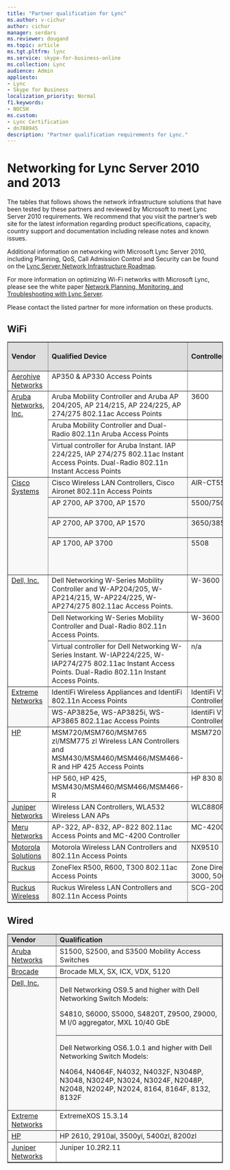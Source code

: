 ```yaml
---
title: "Partner qualification for Lync"
ms.author: v-cichur
author: cichur
manager: serdars
ms.reviewer: dougand
ms.topic: article
ms.tgt.pltfrm: lync
ms.service: skype-for-business-online
ms.collection: Lync
audience: Admin
appliesto:
- Lync
- Skype for Business 
localization_priority: Normal
f1.keywords:
- NOCSH
ms.custom:
- Lync Certification
- dn788945
description: "Partner qualification requirements for Lync."
---
```


# Networking for Lync Server 2010 and 2013

The tables that follows shows the network infrastructure solutions that have been tested by these partners and reviewed by Microsoft to meet Lync Server 2010 requirements. We recommend that you visit the partner’s web site for the latest information regarding product specifications, capacity, country support and documentation including release notes and known issues. 

Additional information on networking with Microsoft Lync Server 2010, including Planning, QoS, Call Admission Control and Security can be found on the [Lync Server Network Infrastructure Roadmap](infra-roadmap.md). 

For more information on optimizing Wi-Fi networks with Microsoft Lync, please see the white paper [Network Planning, Monitoring, and Troubleshooting with Lync Server](https://www.microsoft.com/download/details.aspx?id=39084).

Please contact the listed partner for more information on these products.

## WiFi

<table border="1" cellpadding="5" cellspacing="" class="grid" style="border-collapse:collapse;background-color:white;" width="100%" xmlns="http://www.w3.org/1999/xhtml">
	<colgroup>
		<col width="138" />
		<col width="510" />
		<col width="242" />
	</colgroup>
	<tr bgcolor="#DEDEDE">
		<td><strong>Vendor</strong></td>
		<td><strong>Qualified Device</strong></td>
		<td><strong>Controller Used</strong></td>
		<td><strong>Firmware Version Tested</strong></td>
	</tr>
	<tr align="left" valign="top">
		<td><a href="http://www.aerohive.com/products/overview/access-points.html">Aerohive Networks</a></td>
		<td>AP350 &amp; AP330 Access Points</td>
		<td> </td>
		<td>HiveOS 6.4r1</td>
	</tr>
	<tr align="left" valign="top">
		<td rowspan="3"><a href="https://www.arubanetworks.com/solutions/lync">Aruba Networks, Inc.</a></td>
		<td>Aruba Mobility Controller and Aruba AP 204/205, AP 214/215, AP 224/225, AP 274/275 802.11ac Access Points</td>
		<td>3600</td>
		<td>AOS 6.4.2.0</td>
	</tr>
	<tr align="left" valign="top">
		<td>Aruba Mobility Controller and Dual-Radio 802.11n Aruba Access Points</td>
		<td> </td>
		<td>AOS 6.1.3.2</td>
	</tr>
	<tr align="left" valign="top">
		<td>Virtual controller for Aruba Instant. IAP 224/225, IAP 274/275 802.11ac Instant Access Points. Dual-Radio 802.11n Instant Access Points</td>
		<td> </td>
		<td>4.0.0.7</td>
	</tr>
	<tr align="left" bgcolor="#F8F8F8" valign="top">
		<td rowspan="4"><a href="https://www.cisco.com/c/dam/en/us/products/collateral/wireless/lync.pdf">Cisco Systems</a></td>
		<td>Cisco Wireless LAN Controllers, Cisco Aironet 802.11n Access Points</td>
		<td>AIR-CT5508-K9</td>
		<td>SW 7.6</td>
	</tr>
	<tr align="left" bgcolor="#F8F8F8" valign="top">
		<td>AP 2700, AP 3700, AP 1570</td>
		<td>5500/7500/8500/WiSM2</td>
		<td>AireOS 8.0.100.0</td>
	</tr>
	<tr align="left" bgcolor="#F8F8F8" valign="top">
		<td>AP 2700, AP 3700, AP 1570</td>
		<td>3650/3850/5760</td>
		<td>IOS-XE 03.07.00E</td>
	</tr>
	<tr align="left" bgcolor="#F8F8F8" valign="top">
		<td>AP 1700, AP 3700</td>
		<td>5508</td>
		<td>IOS-XE: 03.07.00E / AireOS 8.0.100.0</td>
	</tr>
	<tr align="left" valign="top">
		<td rowspan="3"><a href="https://www.dell.com">Dell, Inc.</a></td>
		<td>Dell Networking W-Series Mobility Controller and W-AP204/205, W-AP214/215, W-AP224/225, W-AP274/275 802.11ac Access Points.</td>
		<td>W-3600</td>
		<td>AOS 6.4.2.0 and higher</td>
	</tr>
	<tr align="left" valign="top">
		<td>Dell Networking W-Series Mobility Controller and Dual-Radio 802.11n Access Points.</td>
		<td>W-3600</td>
		<td>AOS 6.1.3.2 and higher</td>
	</tr>
	<tr align="left" valign="top">
		<td>Virtual controller for Dell Networking W-Series Instant. W-IAP224/225, W-IAP274/275 802.11ac Instant Access Points. Dual-Radio 802.11n Instant Access Points.</td>
		<td>n/a</td>
		<td>4.0.0.7 and higher</td>
	</tr>
	<tr align="left" bgcolor="#F8F8F8" valign="top">
		<td rowspan="2"><a href="https://www.extremenetworks.com/">Extreme Networks</a></td>
		<td>IdentiFi Wireless Appliances and IdentiFi 802.11n Access Points</td>
		<td>IdentiFi V2110 Virtual Controller on Vmware</td>
		<td>9.01.01.0228</td>
	</tr>
	<tr align="left" bgcolor="#F8F8F8" valign="top">
		<td>WS-AP3825e, WS-AP3825i, WS-AP3865 802.11ac Access Points</td>
		<td>IdentiFi V2110 Virtual Controller on Vmware</td>
		<td>09.12.01.0067</td>
	</tr>
	<tr align="left" valign="top">
		<td rowspan="2"><a href="https://support.hpe.com/hpesc/public/home/signin">HP</a>
<!-- this link no longer works 
<a href="http://h17007.www1.hp.com/us/en/networking/solutions/allianceone/lync.aspx#.U6LD2HlOVaQ">HP, H3C</a> -->
        </td>
		<td>MSM720/MSM760/MSM765 zl/MSM775 zl Wireless LAN Controllers<br />and<br />MSM430/MSM460/MSM466/MSM466-R and HP 425 Access Points</td>
		<td>MSM720</td>
		<td>6.0.1.1</td>
	</tr>
	<tr align="left" valign="top">
		<td>HP 560, HP 425, MSM430/MSM460/MSM466/MSM466-R</td>
		<td>HP 830 8G</td>
		<td>3507P26</td>
	</tr>
	<tr align="left" bgcolor="#F8F8F8" valign="top">
		<td><a href="https://www.juniper.net/us/en/partners/technology-alliances/unified-communications/">Juniper Networks</a></td>
		<td>Wireless LAN Controllers, WLA532 Wireless LAN APs</td>
		<td>WLC880R</td>
		<td>MSS 8.0</td>
	</tr>
	<tr align="left" valign="top">
		<td><a href="http://www.merunetworks.com/products/technology/microsoft-lync/index.html">Meru Networks</a></td>
		<td>AP-322, AP-832, AP-822 802.11ac Access Points and MC-4200 Controller</td>
		<td>MC-4200</td>
		<td>6.1.2</td>
	</tr>
	<tr align="left" bgcolor="#F8F8F8" valign="top">
		<td><a href="https://atgsupportcentral.motorolasolutions.com/content/emb/docs/manuals/Lync_AP_Test_Results.pdf">Motorola Solutions</a></td>
		<td>Motorola Wireless LAN Controllers and 802.11n Access Points</td>
		<td>NX9510</td>
		<td>WiNG 5.5.0.0</td>
	</tr>
	<tr align="left" valign="top">
		<td><a href="http://a030f85c1e25003d7609-b98377aee968aad08453374eb1df3398.r40.cf2.rackcdn.com/other/bpcg-lync-ruckus.pdf">Ruckus</a></td>
		<td>ZoneFlex R500, R600, T300 802.11ac Access Points</td>
		<td>Zone Director 1200, 3000, 5000</td>
		<td>9.9.0/0 build 118</td>
	</tr>
	<tr align="left" bgcolor="#F8F8F8" valign="top">
		<td><a href="http://a030f85c1e25003d7609-b98377aee968aad08453374eb1df3398.r40.cf2.rackcdn.com/other/bpcg-lync-ruckus.pdf">Ruckus Wireless</a></td>
		<td>Ruckus Wireless LAN Controllers and 802.11n Access Points</td>
		<td>SCG-200</td>
		<td>SCG 2.5</td>
	</tr>
</table>

## Wired

<table border="1" cellpadding="5" cellspacing="" class="grid" style="border-collapse:collapse;background-color:white;" width="100%" xmlns="http://www.w3.org/1999/xhtml">
	<colgroup>
		<col width="138" />
		<col width="684" />
	</colgroup>
	<tr bgcolor="#DEDEDE">
		<td><strong>Vendor</strong></td>
		<td><strong>Qualification</strong></td>
	</tr>
	<tr align="left" valign="top">
		<td><a href="https://www.arubanetworks.com/solutions/lync">Aruba Networks</a></td>
		<td>S1500, S2500, and S3500 Mobility Access Switches</td>
	</tr>
	<tr align="left" valign="top">
		<td><a href="https://www.brocade.com/downloads/documents/deployment_guides/Brcd_MS_Lync_Server.pdf">Brocade</a></td>
		<td>Brocade MLX, SX, ICX, VDX, 5120</td>
	</tr>
	<tr align="left" bgcolor="#F8F8F8" valign="top">
		<td rowspan="2"><a href="https://www.dell.com/learn/us/en/04/campaigns/networking?c=us%26l=en%26s=bsd">Dell, Inc.</a></td>
		<td>
			<p>Dell Networking OS9.5 and higher with Dell Networking Switch Models:</p>
			<p>S4810, S6000, S5000, S4820T, Z9500, Z9000, M I/0 aggregator, MXL 10/40 GbE</p>
		</td>
	</tr>
	<tr align="left" bgcolor="#F8F8F8" valign="top">
		<td>
			<p>Dell Networking OS6.1.0.1 and higher with Dell Networking Switch Models:</p>
			<p>N4064, N4064F, N4032, N4032F, N3048P, N3048, N3024P, N3024, N3024F, N2048P, N2048, N2024P, N2024, 8164, 8164F, 8132, 8132F</p>
		</td>
	</tr>
	<tr align="left" valign="top">
		<td><a href="https://www.extremenetworks.com/">Extreme Networks</a></td>
		<td>ExtremeXOS 15.3.14</td>
	</tr>
	<tr align="left" bgcolor="#F8F8F8" valign="top">
		<td><a href="https://support.hpe.com/hpesc/public/home/signin">HP</a></td>
		<td>HP 2610, 2910al, 3500yl, 5400zl, 8200zl</td>
	</tr>
	<tr align="left" valign="top">
		<td><a href="http://www.juniper.net/us/en/dm/microsoft-lync/">Juniper Networks</a></td>
		<td>Juniper 10.2R2.11</td>
	</tr>
</table>

